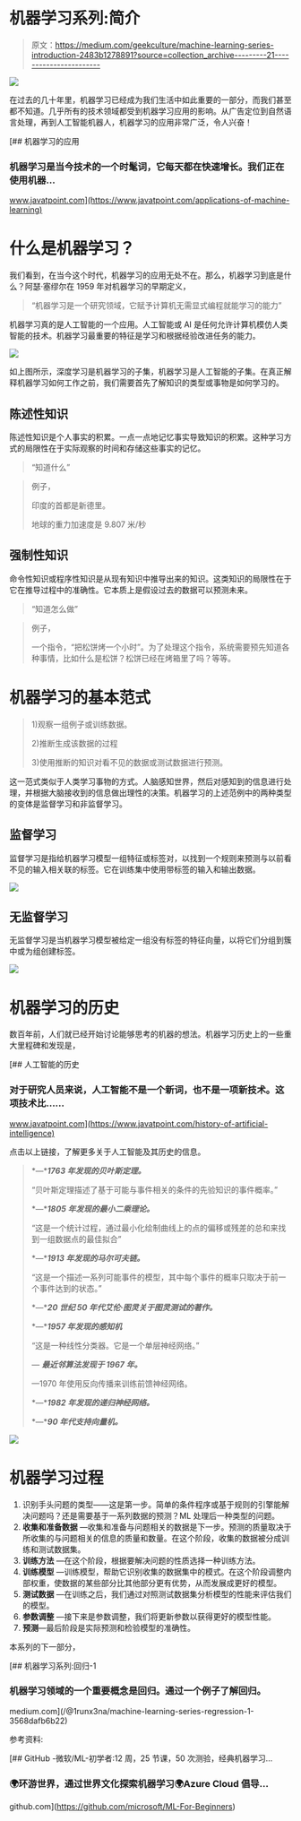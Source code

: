 # 机器学习系列:简介

> 原文：<https://medium.com/geekculture/machine-learning-series-introduction-2483b1278891?source=collection_archive---------21----------------------->

![](img/569eae6876e65f414707661d26eb703e.png)

在过去的几十年里，机器学习已经成为我们生活中如此重要的一部分，而我们甚至都不知道。几乎所有的技术领域都受到机器学习应用的影响。从广告定位到自然语言处理，再到人工智能机器人，机器学习的应用非常广泛，令人兴奋！

[](https://www.javatpoint.com/applications-of-machine-learning) [## 机器学习的应用

### 机器学习是当今技术的一个时髦词，它每天都在快速增长。我们正在使用机器…

www.javatpoint.com](https://www.javatpoint.com/applications-of-machine-learning) 

# 什么是机器学习？

我们看到，在当今这个时代，机器学习的应用无处不在。那么，机器学习到底是什么？阿瑟·塞缪尔在 1959 年对机器学习的早期定义，

> “机器学习是一个研究领域，它赋予计算机无需显式编程就能学习的能力”

机器学习真的是人工智能的一个应用。人工智能或 AI 是任何允许计算机模仿人类智能的技术。机器学习最重要的特征是学习和根据经验改进任务的能力。

![](img/08607844042e5a6fac4e60724994679b.png)

如上图所示，深度学习是机器学习的子集，机器学习是人工智能的子集。在真正解释机器学习如何工作之前，我们需要首先了解知识的类型或事物是如何学习的。

## 陈述性知识

陈述性知识是个人事实的积累。一点一点地记忆事实导致知识的积累。这种学习方式的局限性在于实际观察的时间和存储这些事实的记忆。

> “知道什么”

> 例子，
> 
> 印度的首都是新德里。
> 
> 地球的重力加速度是 9.807 米/秒

## 强制性知识

命令性知识或程序性知识是从现有知识中推导出来的知识。这类知识的局限性在于它在推导过程中的准确性。它本质上是假设过去的数据可以预测未来。

> “知道怎么做”

> 例子，
> 
> 一个指令，“把松饼烤一个小时”。为了处理这个指令，系统需要预先知道各种事情，比如什么是松饼？松饼已经在烤箱里了吗？等等。

# 机器学习的基本范式

> 1)观察一组例子或训练数据。
> 
> 2)推断生成该数据的过程
> 
> 3)使用推断的知识对看不见的数据或测试数据进行预测。

这一范式类似于人类学习事物的方式。人脑感知世界，然后对感知到的信息进行处理，并根据大脑接收到的信息做出理性的决策。机器学习的上述范例中的两种类型的变体是监督学习和非监督学习。

## 监督学习

监督学习是指给机器学习模型一组特征或标签对，以找到一个规则来预测与以前看不见的输入相关联的标签。它在训练集中使用带标签的输入和输出数据。

![](img/2dbec6a27f06a67985a7f55534654344.png)

## 无监督学习

无监督学习是当机器学习模型被给定一组没有标签的特征向量，以将它们分组到簇中或为组创建标签。

![](img/235d56d7751f80b8374543dc2d592c7c.png)

# 机器学习的历史

数百年前，人们就已经开始讨论能够思考的机器的想法。机器学习历史上的一些重大里程碑和发现是，

 [## 人工智能的历史

### 对于研究人员来说，人工智能不是一个新词，也不是一项新技术。这项技术比……

www.javatpoint.com](https://www.javatpoint.com/history-of-artificial-intelligence) 

点击以上链接，了解更多关于人工智能及其历史的信息。

> *—****1763 年发现的贝叶斯定理。***
> 
> “贝叶斯定理描述了基于可能与事件相关的条件的先验知识的事件概率。”
> 
> *—****1805 年发现的最小二乘理论。***
> 
> “这是一个统计过程，通过最小化绘制曲线上的点的偏移或残差的总和来找到一组数据点的最佳拟合”
> 
> *—****1913 年发现的马尔可夫链。***
> 
> “这是一个描述一系列可能事件的模型，其中每个事件的概率只取决于前一个事件达到的状态。”
> 
> *—****20 世纪 50 年代艾伦·图灵关于图灵测试的著作。***
> 
> *—****1957 年发现的感知机***
> 
> “这是一种线性分类器。它是一个单层神经网络。”
> 
> *—* ***最近邻算法发现于 1967 年。***
> 
> —1970 年使用反向传播来训练前馈神经网络。
> 
> *—****1982 年发现的递归神经网络。***
> 
> *—****90 年代支持向量机。***

![](img/c0c1deca28bfc313ddd2b58ffd8d1ec5.png)

# 机器学习过程

1.  识别手头问题的类型——这是第一步。简单的条件程序或基于规则的引擎能解决问题吗？还是需要基于一系列数据的预测？ML 处理后一种类型的问题。
2.  **收集和准备数据** —收集和准备与问题相关的数据是下一步。预测的质量取决于所收集的与问题相关的信息的质量和数量。在这个阶段，收集的数据被分成训练和测试数据集。
3.  **训练方法** —在这个阶段，根据要解决问题的性质选择一种训练方法。
4.  **训练模型** —训练模型，帮助它识别收集的数据集中的模式。在这个阶段调整内部权重，使数据的某些部分比其他部分更有优势，从而发展成更好的模型。
5.  **测试数据** —在训练之后，我们通过对照测试数据集分析模型的性能来评估我们的模型。
6.  **参数调整** —接下来是参数调整，我们将更新参数以获得更好的模型性能。
7.  **预测**—最后阶段是实际预测和检验模型的准确性。

本系列的下一部分，

[](/@1runx3na/machine-learning-series-regression-1-3568dafb6b22) [## 机器学习系列:回归-1

### 机器学习领域的一个重要概念是回归。通过一个例子了解回归。

medium.com](/@1runx3na/machine-learning-series-regression-1-3568dafb6b22) 

参考资料:

[](https://github.com/microsoft/ML-For-Beginners) [## GitHub -微软/ML-初学者:12 周，25 节课，50 次测验，经典机器学习…

### 🌍环游世界，通过世界文化探索机器学习🌍Azure Cloud 倡导…

github.com](https://github.com/microsoft/ML-For-Beginners)